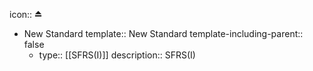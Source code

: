 icon:: ⏏️

- New Standard
  template:: New Standard
  template-including-parent:: false
	- type:: [[SFRS(I)]] 
	  description:: SFRS(I)